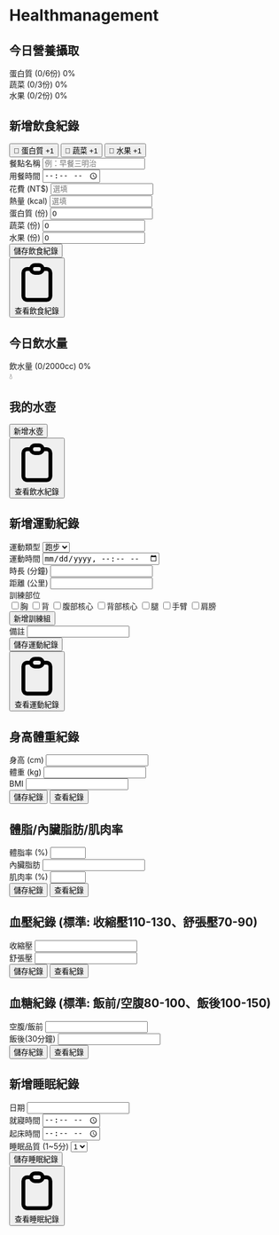 # Healthmanagement
<!-- 飲食分頁 -->
<div id="dietTab" class="tab-content p-4">
    <div class="mb-6">
        <h2 class="text-lg font-semibold mb-3">今日營養攝取</h2>
        <div class="mb-4">
            <div class="flex justify-between mb-1">
                <span>蛋白質 (<span id="proteinCount">0</span>/6份)</span>
                <span id="proteinPercent">0%</span>
            </div>
            <div class="w-full bg-gray-200 rounded-full h-2.5">
                <div id="proteinBar" class="progress-bar bg-blue-600 h-2.5 rounded-full" style="width: 0%"></div>
            </div>
        </div>
        <div class="mb-4">
            <div class="flex justify-between mb-1">
                <span>蔬菜 (<span id="veggieCount">0</span>/3份)</span>
                <span id="veggiePercent">0%</span>
            </div>
            <div class="w-full bg-gray-200 rounded-full h-2.5">
                <div id="veggieBar" class="progress-bar bg-green-500 h-2.5 rounded-full" style="width: 0%"></div>
            </div>
        </div>
        <div class="mb-4">
            <div class="flex justify-between mb-1">
                <span>水果 (<span id="fruitCount">0</span>/2份)</span>
                <span id="fruitPercent">0%</span>
            </div>
            <div class="w-full bg-gray-200 rounded-full h-2.5">
                <div id="fruitBar" class="progress-bar bg-yellow-500 h-2.5 rounded-full" style="width: 0%"></div>
            </div>
        </div>
    </div>
    <div class="mb-6">
        <h2 class="text-lg font-semibold mb-3">新增飲食紀錄</h2>
        <div class="grid grid-cols-3 gap-3 mb-4">
            <button id="addProtein" class="bg-blue-100 hover:bg-blue-200 text-blue-800 font-medium py-2 px-4 rounded-lg transition">
                <span class="block text-2xl">🥩</span>
                蛋白質 +1
            </button>
            <button id="addVeggie" class="bg-green-100 hover:bg-green-200 text-green-800 font-medium py-2 px-4 rounded-lg transition">
                <span class="block text-2xl">🥦</span>
                蔬菜 +1
            </button>
            <button id="addFruit" class="bg-yellow-100 hover:bg-yellow-200 text-yellow-800 font-medium py-2 px-4 rounded-lg transition">
                <span class="block text-2xl">🍎</span>
                水果 +1
            </button>
        </div>
        <div class="mb-4">
            <label class="block text-sm font-medium text-gray-700 mb-1">餐點名稱</label>
            <input type="text" id="mealName" class="w-full px-3 py-2 border border-gray-300 rounded-md focus:outline-none focus:ring-2 focus:ring-blue-500" placeholder="例：早餐三明治">
        </div>
        <div class="grid grid-cols-2 gap-4 mb-4">
            <div>
                <label class="block text-sm font-medium text-gray-700 mb-1">用餐時間</label>
                <input type="time" id="mealTime" class="w-full px-3 py-2 border border-gray-300 rounded-md focus:outline-none focus:ring-2 focus:ring-blue-500">
            </div>
            <div>
                <label class="block text-sm font-medium text-gray-700 mb-1">花費 (NT$)</label>
                <input type="number" id="mealCost" class="w-full px-3 py-2 border border-gray-300 rounded-md focus:outline-none focus:ring-2 focus:ring-blue-500" placeholder="選填">
            </div>
        </div>
        <div class="mb-4">
            <label class="block text-sm font-medium text-gray-700 mb-1">熱量 (kcal)</label>
            <input type="number" id="mealCalories" class="w-full px-3 py-2 border border-gray-300 rounded-md focus:outline-none focus:ring-2 focus:ring-blue-500" placeholder="選填">
        </div>
        <div class="grid grid-cols-3 gap-3 mb-4">
            <div>
                <label class="block text-sm font-medium text-gray-700 mb-1">蛋白質 (份)</label>
                <input type="number" id="mealProtein" class="w-full px-3 py-2 border border-gray-300 rounded-md focus:outline-none focus:ring-2 focus:ring-blue-500" value="0" min="0">
            </div>
            <div>
                <label class="block text-sm font-medium text-gray-700 mb-1">蔬菜 (份)</label>
                <input type="number" id="mealVeggie" class="w-full px-3 py-2 border border-gray-300 rounded-md focus:outline-none focus:ring-2 focus:ring-blue-500" value="0" min="0">
            </div>
            <div>
                <label class="block text-sm font-medium text-gray-700 mb-1">水果 (份)</label>
                <input type="number" id="mealFruit" class="w-full px-3 py-2 border border-gray-300 rounded-md focus:outline-none focus:ring-2 focus:ring-blue-500" value="0" min="0">
            </div>
        </div>
        <button id="saveMeal" class="w-full bg-blue-600 hover:bg-blue-700 text-white font-medium py-2 px-4 rounded-md transition">儲存飲食紀錄</button>
    </div>
    <div class="mt-6">
        <button id="viewDietRecords" class="w-full bg-gray-100 hover:bg-gray-200 text-gray-800 font-medium py-2 px-4 rounded-md transition flex items-center justify-center">
            <svg xmlns="http://www.w3.org/2000/svg" class="h-5 w-5 mr-2" fill="none" viewBox="0 0 24 24" stroke="currentColor">
                <path stroke-linecap="round" stroke-linejoin="round" stroke-width="2" d="M9 5H7a2 2 0 00-2 2v12a2 2 0 002 2h10a2 2 0 002-2V7a2 2 0 00-2-2h-2M9 5a2 2 0 002 2h2a2 2 0 002-2M9 5a2 2 0 012-2h2a2 2 0 012 2" />
            </svg>
            查看飲食紀錄
        </button>
    </div>
</div>
<!-- 飲水分頁 -->
<div id="waterTab" class="tab-content p-4">
    <div class="mb-6">
        <h2 class="text-lg font-semibold mb-3">今日飲水量</h2>
        <div class="mb-4">
            <div class="flex justify-between mb-1">
                <span>飲水量 (<span id="waterIntake">0</span>/2000cc)</span>
                <span id="waterPercent">0%</span>
            </div>
            <div class="w-full bg-gray-200 rounded-full h-2.5">
                <div id="waterBar" class="progress-bar bg-cyan-500 h-2.5 rounded-full" style="width: 0%"></div>
            </div>
        </div>
        <div class="flex items-center justify-center my-4">
            <div class="water-drop text-5xl">💧</div>
        </div>
    </div>
    <div class="mb-6">
        <h2 class="text-lg font-semibold mb-3">我的水壺</h2>
        <div id="bottleContainer" class="grid grid-cols-2 gap-3 mb-4"></div>
        <button id="addBottleBtn" class="w-full bg-blue-600 hover:bg-blue-700 text-white font-medium py-2 px-4 rounded-md transition mt-2">新增水壺</button>
    </div>
    <div class="mt-6">
        <button id="viewWaterRecords" class="w-full bg-gray-100 hover:bg-gray-200 text-gray-800 font-medium py-2 px-4 rounded-md transition flex items-center justify-center">
            <svg xmlns="http://www.w3.org/2000/svg" class="h-5 w-5 mr-2" fill="none" viewBox="0 0 24 24" stroke="currentColor">
                <path stroke-linecap="round" stroke-linejoin="round" stroke-width="2" d="M9 5H7a2 2 0 00-2 2v12a2 2 0 002 2h10a2 2 0 002-2V7a2 2 0 00-2-2h-2M9 5a2 2 0 002 2h2a2 2 0 002-2M9 5a2 2 0 012-2h2a2 2 0 012 2" />
            </svg>
            查看飲水紀錄
        </button>
    </div>
</div>
<!-- 運動分頁 -->
<div id="exerciseTab" class="tab-content p-4">
    <div class="mb-6">
        <h2 class="text-lg font-semibold mb-3">新增運動紀錄</h2>
        <div class="mb-4">
            <label class="block text-sm font-medium text-gray-700 mb-1">運動類型</label>
            <select id="exerciseType" class="w-full px-3 py-2 border border-gray-300 rounded-md focus:outline-none focus:ring-2 focus:ring-blue-500">
                <option value="跑步">跑步</option>
                <option value="健走">健走</option>
                <option value="游泳">游泳</option>
                <option value="騎車">騎車</option>
                <option value="重訓">重訓</option>
                <option value="其他">其他</option>
            </select>
        </div>
        <div class="mb-4">
            <label class="block text-sm font-medium text-gray-700 mb-1">運動時間</label>
            <input type="datetime-local" id="exerciseTime" class="w-full px-3 py-2 border border-gray-300 rounded-md focus:outline-none focus:ring-2 focus:ring-blue-500">
        </div>
        <div class="mb-4">
            <label class="block text-sm font-medium text-gray-700 mb-1">時長 (分鐘)</label>
            <input type="number" id="exerciseDuration" class="w-full px-3 py-2 border border-gray-300 rounded-md focus:outline-none focus:ring-2 focus:ring-blue-500" min="1">
        </div>
        <div id="distanceGroup" class="mb-4">
            <label class="block text-sm font-medium text-gray-700 mb-1">距離 (公里)</label>
            <input type="number" id="exerciseDistance" class="w-full px-3 py-2 border border-gray-300 rounded-md focus:outline-none focus:ring-2 focus:ring-blue-500" min="0" step="0.01">
        </div>
        <div id="strengthGroup" class="mb-4 hidden">
            <label class="block text-sm font-medium text-gray-700 mb-1">訓練部位</label>
            <div class="grid grid-cols-2 gap-2 mb-2">
                <label><input type="checkbox" value="胸" class="mr-1 strength-part">胸</label>
                <label><input type="checkbox" value="背" class="mr-1 strength-part">背</label>
                <label><input type="checkbox" value="腹部核心" class="mr-1 strength-part">腹部核心</label>
                <label><input type="checkbox" value="背部核心" class="mr-1 strength-part">背部核心</label>
                <label><input type="checkbox" value="腿" class="mr-1 strength-part">腿</label>
                <label><input type="checkbox" value="手臂" class="mr-1 strength-part">手臂</label>
                <label><input type="checkbox" value="肩膀" class="mr-1 strength-part">肩膀</label>
            </div>
            <div id="strengthSetsContainer"></div>
            <button type="button" id="addStrengthSet" class="mt-2 bg-blue-100 hover:bg-blue-200 text-blue-800 font-medium py-1 px-3 rounded-lg transition">新增訓練組</button>
        </div>
        <div id="otherGroup" class="mb-4 hidden">
            <label class="block text-sm font-medium text-gray-700 mb-1">備註</label>
            <input type="text" id="exerciseNote" class="w-full px-3 py-2 border border-gray-300 rounded-md focus:outline-none focus:ring-2 focus:ring-blue-500">
        </div>
        <button id="saveExercise" class="w-full bg-blue-600 hover:bg-blue-700 text-white font-medium py-2 px-4 rounded-md transition">儲存運動紀錄</button>
    </div>
    <div class="mt-6">
        <button id="viewExerciseRecords" class="w-full bg-gray-100 hover:bg-gray-200 text-gray-800 font-medium py-2 px-4 rounded-md transition flex items-center justify-center">
            <svg xmlns="http://www.w3.org/2000/svg" class="h-5 w-5 mr-2" fill="none" viewBox="0 0 24 24" stroke="currentColor">
                <path stroke-linecap="round" stroke-linejoin="round" stroke-width="2" d="M9 5H7a2 2 0 00-2 2v12a2 2 0 002 2h10a2 2 0 002-2V7a2 2 0 00-2-2h-2M9 5a2 2 0 002 2h2a2 2 0 002-2M9 5a2 2 0 012-2h2a2 2 0 012 2" />
            </svg>
            查看運動紀錄
        </button>
    </div>
</div>
<!-- 生理分頁 -->
<div id="physicalTab" class="tab-content p-4">
    <div class="mb-6">
        <h2 class="text-lg font-semibold mb-3">身高體重紀錄</h2>
        <div class="grid grid-cols-2 gap-4 mb-4">
            <div>
                <label class="block text-sm font-medium text-gray-700 mb-1">身高 (cm)</label>
                <input type="number" id="heightInput" class="w-full px-3 py-2 border border-gray-300 rounded-md focus:outline-none focus:ring-2 focus:ring-blue-500" min="0">
            </div>
            <div>
                <label class="block text-sm font-medium text-gray-700 mb-1">體重 (kg)</label>
                <input type="number" id="weightInput" class="w-full px-3 py-2 border border-gray-300 rounded-md focus:outline-none focus:ring-2 focus:ring-blue-500" min="0">
            </div>
        </div>
        <div class="mb-4">
            <label class="block text-sm font-medium text-gray-700 mb-1">BMI</label>
            <input type="text" id="bmiInput" class="w-full px-3 py-2 border border-gray-300 rounded-md bg-gray-100" readonly>
        </div>
        <button id="saveHeightWeight" class="w-full bg-blue-600 hover:bg-blue-700 text-white font-medium py-2 px-4 rounded-md transition mb-2">儲存紀錄</button>
        <button id="viewHeightWeightRecords" class="w-full bg-gray-100 hover:bg-gray-200 text-gray-800 font-medium py-2 px-4 rounded-md transition">查看紀錄</button>
    </div>
    <div class="mb-6">
        <h2 class="text-lg font-semibold mb-3">體脂/內臟脂肪/肌肉率</h2>
        <div class="grid grid-cols-3 gap-4 mb-4">
            <div>
                <label class="block text-sm font-medium text-gray-700 mb-1">體脂率 (%)</label>
                <input type="number" id="fatInput" class="w-full px-3 py-2 border border-gray-300 rounded-md focus:outline-none focus:ring-2 focus:ring-blue-500" min="0" max="100">
            </div>
            <div>
                <label class="block text-sm font-medium text-gray-700 mb-1">內臟脂肪</label>
                <input type="number" id="visFatInput" class="w-full px-3 py-2 border border-gray-300 rounded-md focus:outline-none focus:ring-2 focus:ring-blue-500" min="0">
            </div>
            <div>
                <label class="block text-sm font-medium text-gray-700 mb-1">肌肉率 (%)</label>
                <input type="number" id="muscleInput" class="w-full px-3 py-2 border border-gray-300 rounded-md focus:outline-none focus:ring-2 focus:ring-blue-500" min="0" max="100">
            </div>
        </div>
        <button id="saveBodyComp" class="w-full bg-blue-600 hover:bg-blue-700 text-white font-medium py-2 px-4 rounded-md transition mb-2">儲存紀錄</button>
        <button id="viewBodyCompRecords" class="w-full bg-gray-100 hover:bg-gray-200 text-gray-800 font-medium py-2 px-4 rounded-md transition">查看紀錄</button>
    </div>
    <div class="mb-6">
        <h2 class="text-lg font-semibold mb-3">血壓紀錄 <span class="text-xs text-gray-500">(標準: 收縮壓110-130、舒張壓70-90)</span></h2>
        <div class="grid grid-cols-2 gap-4 mb-4">
            <div>
                <label class="block text-sm font-medium text-gray-700 mb-1">收縮壓</label>
                <input type="number" id="sysBPInput" class="w-full px-3 py-2 border border-gray-300 rounded-md focus:outline-none focus:ring-2 focus:ring-blue-500" min="0">
            </div>
            <div>
                <label class="block text-sm font-medium text-gray-700 mb-1">舒張壓</label>
                <input type="number" id="diaBPInput" class="w-full px-3 py-2 border border-gray-300 rounded-md focus:outline-none focus:ring-2 focus:ring-blue-500" min="0">
            </div>
        </div>
        <button id="saveBP" class="w-full bg-blue-600 hover:bg-blue-700 text-white font-medium py-2 px-4 rounded-md transition mb-2">儲存紀錄</button>
        <button id="viewBPRecords" class="w-full bg-gray-100 hover:bg-gray-200 text-gray-800 font-medium py-2 px-4 rounded-md transition">查看紀錄</button>
    </div>
    <div class="mb-6">
        <h2 class="text-lg font-semibold mb-3">血糖紀錄 <span class="text-xs text-gray-500">(標準: 飯前/空腹80-100、飯後100-150)</span></h2>
        <div class="grid grid-cols-2 gap-4 mb-4">
            <div>
                <label class="block text-sm font-medium text-gray-700 mb-1">空腹/飯前</label>
                <input type="number" id="sugarFastingInput" class="w-full px-3 py-2 border border-gray-300 rounded-md focus:outline-none focus:ring-2 focus:ring-blue-500" min="0">
            </div>
            <div>
                <label class="block text-sm font-medium text-gray-700 mb-1">飯後(30分鐘)</label>
                <input type="number" id="sugarAfterInput" class="w-full px-3 py-2 border border-gray-300 rounded-md focus:outline-none focus:ring-2 focus:ring-blue-500" min="0">
            </div>
        </div>
        <button id="saveSugar" class="w-full bg-blue-600 hover:bg-blue-700 text-white font-medium py-2 px-4 rounded-md transition mb-2">儲存紀錄</button>
        <button id="viewSugarRecords" class="w-full bg-gray-100 hover:bg-gray-200 text-gray-800 font-medium py-2 px-4 rounded-md transition">查看紀錄</button>
    </div>
</div>
<!-- 睡眠分頁 -->
<div id="sleepTab" class="tab-content p-4">
    <div class="mb-6">
        <h2 class="text-lg font-semibold mb-3">新增睡眠紀錄</h2>
        <div class="mb-4">
            <label class="block text-sm font-medium text-gray-700 mb-1">日期</label>
            <input type="text" id="sleepDate" class="w-full px-3 py-2 border border-gray-300 rounded-md bg-gray-100" readonly>
        </div>
        <div class="grid grid-cols-2 gap-4 mb-4">
            <div>
                <label class="block text-sm font-medium text-gray-700 mb-1">就寢時間</label>
                <input type="time" id="sleepStart" class="w-full px-3 py-2 border border-gray-300 rounded-md focus:outline-none focus:ring-2 focus:ring-blue-500">
            </div>
            <div>
                <label class="block text-sm font-medium text-gray-700 mb-1">起床時間</label>
                <input type="time" id="sleepEnd" class="w-full px-3 py-2 border border-gray-300 rounded-md focus:outline-none focus:ring-2 focus:ring-blue-500">
            </div>
        </div>
        <div class="mb-4">
            <label class="block text-sm font-medium text-gray-700 mb-1">睡眠品質 (1~5分)</label>
            <select id="sleepQuality" class="w-full px-3 py-2 border border-gray-300 rounded-md focus:outline-none focus:ring-2 focus:ring-blue-500">
                <option value="1">1</option>
                <option value="2">2</option>
                <option value="3">3</option>
                <option value="4">4</option>
                <option value="5">5</option>
            </select>
        </div>
        <button id="saveSleep" class="w-full bg-blue-600 hover:bg-blue-700 text-white font-medium py-2 px-4 rounded-md transition">儲存睡眠紀錄</button>
    </div>
    <div class="mt-6">
        <button id="viewSleepRecords" class="w-full bg-gray-100 hover:bg-gray-200 text-gray-800 font-medium py-2 px-4 rounded-md transition flex items-center justify-center">
            <svg xmlns="http://www.w3.org/2000/svg" class="h-5 w-5 mr-2" fill="none" viewBox="0 0 24 24" stroke="currentColor">
                <path stroke-linecap="round" stroke-linejoin="round" stroke-width="2" d="M9 5H7a2 2 0 00-2 2v12a2 2 0 002 2h10a2 2 0 002-2V7a2 2 0 00-2-2h-2M9 5a2 2 0 002 2h2a2 2 0 002-2M9 5a2 2 0 012-2h2a2 2 0 012 2" />
            </svg>
            查看睡眠紀錄
        </button>
    </div>
</div>
<script>
// 運動分頁功能
if (!localStorage.getItem('exerciseRecords')) {
    localStorage.setItem('exerciseRecords', JSON.stringify([]));
}
const exerciseType = document.getElementById('exerciseType');
const distanceGroup = document.getElementById('distanceGroup');
const strengthGroup = document.getElementById('strengthGroup');
const otherGroup = document.getElementById('otherGroup');
const addStrengthSetBtn = document.getElementById('addStrengthSet');
const strengthSetsContainer = document.getElementById('strengthSetsContainer');
let strengthSetCount = 0;

exerciseType.addEventListener('change', function() {
    const type = exerciseType.value;
    distanceGroup.classList.add('hidden');
    strengthGroup.classList.add('hidden');
    otherGroup.classList.add('hidden');
    if (["跑步","健走","游泳","騎車"].includes(type)) {
        distanceGroup.classList.remove('hidden');
    } else if (type === '重訓') {
        strengthGroup.classList.remove('hidden');
    } else if (type === '其他') {
        otherGroup.classList.remove('hidden');
    }
});

addStrengthSetBtn.addEventListener('click', function() {
    strengthSetCount++;
    const setDiv = document.createElement('div');
    setDiv.className = 'grid grid-cols-5 gap-2 mb-2';
    setDiv.innerHTML = `
        <input type="text" placeholder="主要訓練肌群" class="strength-main w-full px-2 py-1 border rounded" />
        <input type="number" placeholder="單組次數" class="strength-reps w-full px-2 py-1 border rounded" min="1" />
        <input type="number" placeholder="單組重量(kg)" class="strength-weight w-full px-2 py-1 border rounded" min="0" />
        <input type="number" placeholder="總共幾組" class="strength-sets w-full px-2 py-1 border rounded" min="1" />
        <button type="button" class="removeStrengthSet text-red-500">刪除</button>
    `;
    setDiv.querySelector('.removeStrengthSet').onclick = function() {
        setDiv.remove();
    };
    strengthSetsContainer.appendChild(setDiv);
});

// 儲存運動紀錄
const saveExerciseBtn = document.getElementById('saveExercise');
saveExerciseBtn.addEventListener('click', function() {
    const type = exerciseType.value;
    const time = document.getElementById('exerciseTime').value;
    const duration = parseInt(document.getElementById('exerciseDuration').value) || 0;
    let record = { type, time, duration, timestamp: new Date().getTime() };
    if (["跑步","健走","游泳","騎車"].includes(type)) {
        record.distance = parseFloat(document.getElementById('exerciseDistance').value) || 0;
    } else if (type === '重訓') {
        const parts = Array.from(document.querySelectorAll('.strength-part:checked')).map(e=>e.value);
        record.parts = parts;
        record.sets = Array.from(strengthSetsContainer.children).map(setDiv => ({
            main: setDiv.querySelector('.strength-main').value,
            reps: parseInt(setDiv.querySelector('.strength-reps').value) || 0,
            weight: parseFloat(setDiv.querySelector('.strength-weight').value) || 0,
            sets: parseInt(setDiv.querySelector('.strength-sets').value) || 0
        }));
    } else if (type === '其他') {
        record.note = document.getElementById('exerciseNote').value;
    }
    if (!time || duration <= 0) {
        alert('請填寫運動時間與時長');
        return;
    }
    const exerciseRecords = JSON.parse(localStorage.getItem('exerciseRecords'));
    exerciseRecords.push(record);
    localStorage.setItem('exerciseRecords', JSON.stringify(exerciseRecords));
    // 重置表單
    document.getElementById('exerciseTime').value = '';
    document.getElementById('exerciseDuration').value = '';
    document.getElementById('exerciseDistance').value = '';
    document.getElementById('exerciseNote').value = '';
    Array.from(document.querySelectorAll('.strength-part')).forEach(e=>e.checked=false);
    strengthSetsContainer.innerHTML = '';
    alert('運動紀錄已儲存');
});

// 查看運動紀錄
const viewExerciseRecordsBtn = document.getElementById('viewExerciseRecords');
viewExerciseRecordsBtn.addEventListener('click', function() {
    const exerciseRecords = JSON.parse(localStorage.getItem('exerciseRecords'));
    if (exerciseRecords.length === 0) {
        showModal('運動紀錄', '<div class="text-center py-8 text-gray-500">尚無運動紀錄</div>');
        return;
    }
    // 按日期分組
    const recordsByDate = {};
    exerciseRecords.forEach(record => {
        const date = record.time ? record.time.split('T')[0] : '未知日期';
        if (!recordsByDate[date]) recordsByDate[date] = [];
        recordsByDate[date].push(record);
    });
    let html = '';
    Object.keys(recordsByDate).sort().reverse().forEach(date => {
        const records = recordsByDate[date];
        html += `<div class="mb-6"><h4 class="font-medium mb-2">${formatDate(date)}</h4><div class="space-y-2">`;
        records.forEach(record => {
            html += `<div class="bg-gray-50 p-3 rounded-md record-item">`;
            html += `<div class="font-medium mb-1">${record.type}</div>`;
            html += `<div class="text-sm text-gray-500 mb-1">${record.time ? new Date(record.time).toLocaleTimeString('zh-TW', { hour: '2-digit', minute: '2-digit' }) : ''}，時長: ${record.duration} 分鐘</div>`;
            if (["跑步","健走","游泳","騎車"].includes(record.type)) {
                html += `<div class="text-sm">距離: ${record.distance} 公里</div>`;
            } else if (record.type === '重訓') {
                html += `<div class="text-sm">訓練部位: ${(record.parts||[]).join('、')}</div>`;
                if (record.sets && record.sets.length) {
                    html += '<div class="text-xs text-gray-600 mt-1">';
                    record.sets.forEach((set, idx) => {
                        html += `第${idx+1}組：${set.main}，${set.reps}次，${set.weight}kg，${set.sets}組<br/>`;
                    });
                    html += '</div>';
                }
            } else if (record.type === '其他') {
                html += `<div class="text-sm">備註: ${record.note||''}</div>`;
            }
            html += `</div>`;
        });
        html += `</div></div>`;
    });
    showModal('運動紀錄', html);
});

// 生理紀錄功能
if (!localStorage.getItem('heightWeightRecords')) {
    localStorage.setItem('heightWeightRecords', JSON.stringify([]));
}
if (!localStorage.getItem('bodyCompRecords')) {
    localStorage.setItem('bodyCompRecords', JSON.stringify([]));
}
if (!localStorage.getItem('bpRecords')) {
    localStorage.setItem('bpRecords', JSON.stringify([]));
}
if (!localStorage.getItem('sugarRecords')) {
    localStorage.setItem('sugarRecords', JSON.stringify([]));
}
// BMI 自動計算
const heightInput = document.getElementById('heightInput');
const weightInput = document.getElementById('weightInput');
const bmiInput = document.getElementById('bmiInput');
function updateBMI() {
    const h = parseFloat(heightInput.value);
    const w = parseFloat(weightInput.value);
    if (h > 0 && w > 0) {
        const bmi = w / Math.pow(h/100,2);
        bmiInput.value = bmi.toFixed(1);
    } else {
        bmiInput.value = '';
    }
}
heightInput.addEventListener('input', updateBMI);
weightInput.addEventListener('input', updateBMI);
// 儲存身高體重
const saveHeightWeightBtn = document.getElementById('saveHeightWeight');
saveHeightWeightBtn.addEventListener('click', function() {
    const h = parseFloat(heightInput.value);
    const w = parseFloat(weightInput.value);
    const bmi = parseFloat(bmiInput.value);
    if (!h || !w || !bmi) {
        alert('請填寫身高與體重');
        return;
    }
    const records = JSON.parse(localStorage.getItem('heightWeightRecords'));
    records.push({ height: h, weight: w, bmi: bmi, time: new Date().toISOString() });
    localStorage.setItem('heightWeightRecords', JSON.stringify(records));
    heightInput.value = '';
    weightInput.value = '';
    bmiInput.value = '';
    alert('紀錄已儲存');
});
// 查看身高體重紀錄
const viewHeightWeightRecordsBtn = document.getElementById('viewHeightWeightRecords');
viewHeightWeightRecordsBtn.addEventListener('click', function() {
    const records = JSON.parse(localStorage.getItem('heightWeightRecords'));
    if (records.length === 0) {
        showModal('身高體重紀錄', '<div class="text-center py-8 text-gray-500">尚無紀錄</div>');
        return;
    }
    let html = '<div class="space-y-2">';
    records.slice().reverse().forEach(r => {
        html += `<div class='bg-gray-50 p-3 rounded-md record-item'>`;
        html += `<div>時間：${new Date(r.time).toLocaleString('zh-TW')}</div>`;
        html += `<div>身高：${r.height} cm，體重：${r.weight} kg，BMI：${r.bmi}</div>`;
        html += `</div>`;
    });
    html += '</div>';
    showModal('身高體重紀錄', html);
});
// 儲存體脂/內臟脂肪/肌肉率
const saveBodyCompBtn = document.getElementById('saveBodyComp');
saveBodyCompBtn.addEventListener('click', function() {
    const fat = parseFloat(document.getElementById('fatInput').value);
    const vis = parseFloat(document.getElementById('visFatInput').value);
    const muscle = parseFloat(document.getElementById('muscleInput').value);
    if (!fat && !vis && !muscle) {
        alert('請填寫至少一項');
        return;
    }
    const records = JSON.parse(localStorage.getItem('bodyCompRecords'));
    records.push({ fat, vis, muscle, time: new Date().toISOString() });
    localStorage.setItem('bodyCompRecords', JSON.stringify(records));
    document.getElementById('fatInput').value = '';
    document.getElementById('visFatInput').value = '';
    document.getElementById('muscleInput').value = '';
    alert('紀錄已儲存');
});
// 查看體脂/內臟脂肪/肌肉率紀錄
const viewBodyCompRecordsBtn = document.getElementById('viewBodyCompRecords');
viewBodyCompRecordsBtn.addEventListener('click', function() {
    const records = JSON.parse(localStorage.getItem('bodyCompRecords'));
    if (records.length === 0) {
        showModal('體脂/內臟脂肪/肌肉率紀錄', '<div class="text-center py-8 text-gray-500">尚無紀錄</div>');
        return;
    }
    let html = '<div class="space-y-2">';
    records.slice().reverse().forEach(r => {
        html += `<div class='bg-gray-50 p-3 rounded-md record-item'>`;
        html += `<div>時間：${new Date(r.time).toLocaleString('zh-TW')}</div>`;
        html += `<div>體脂率：${r.fat||'-'}%，內臟脂肪：${r.vis||'-'}，肌肉率：${r.muscle||'-'}%</div>`;
        html += `</div>`;
    });
    html += '</div>';
    showModal('體脂/內臟脂肪/肌肉率紀錄', html);
});
// 儲存血壓
const saveBPBtn = document.getElementById('saveBP');
saveBPBtn.addEventListener('click', function() {
    const sys = parseInt(document.getElementById('sysBPInput').value);
    const dia = parseInt(document.getElementById('diaBPInput').value);
    if (!sys || !dia) {
        alert('請填寫收縮壓與舒張壓');
        return;
    }
    const records = JSON.parse(localStorage.getItem('bpRecords'));
    records.push({ sys, dia, time: new Date().toISOString() });
    localStorage.setItem('bpRecords', JSON.stringify(records));
    document.getElementById('sysBPInput').value = '';
    document.getElementById('diaBPInput').value = '';
    alert('紀錄已儲存');
});
// 查看血壓紀錄
const viewBPRecordsBtn = document.getElementById('viewBPRecords');
viewBPRecordsBtn.addEventListener('click', function() {
    const records = JSON.parse(localStorage.getItem('bpRecords'));
    if (records.length === 0) {
        showModal('血壓紀錄', '<div class="text-center py-8 text-gray-500">尚無紀錄</div>');
        return;
    }
    let html = '<div class="space-y-2">';
    records.slice().reverse().forEach(r => {
        html += `<div class='bg-gray-50 p-3 rounded-md record-item'>`;
        html += `<div>時間：${new Date(r.time).toLocaleString('zh-TW')}</div>`;
        html += `<div>收縮壓：${r.sys}，舒張壓：${r.dia}</div>`;
        html += `</div>`;
    });
    html += '</div>';
    showModal('血壓紀錄', html);
});
// 儲存血糖
const saveSugarBtn = document.getElementById('saveSugar');
saveSugarBtn.addEventListener('click', function() {
    const fasting = parseInt(document.getElementById('sugarFastingInput').value);
    const after = parseInt(document.getElementById('sugarAfterInput').value);
    if (!fasting && !after) {
        alert('請填寫至少一項血糖值');
        return;
    }
    const records = JSON.parse(localStorage.getItem('sugarRecords'));
    records.push({ fasting, after, time: new Date().toISOString() });
    localStorage.setItem('sugarRecords', JSON.stringify(records));
    document.getElementById('sugarFastingInput').value = '';
    document.getElementById('sugarAfterInput').value = '';
    alert('紀錄已儲存');
});
// 查看血糖紀錄
const viewSugarRecordsBtn = document.getElementById('viewSugarRecords');
viewSugarRecordsBtn.addEventListener('click', function() {
    const records = JSON.parse(localStorage.getItem('sugarRecords'));
    if (records.length === 0) {
        showModal('血糖紀錄', '<div class="text-center py-8 text-gray-500">尚無紀錄</div>');
        return;
    }
    let html = '<div class="space-y-2">';
    records.slice().reverse().forEach(r => {
        html += `<div class='bg-gray-50 p-3 rounded-md record-item'>`;
        html += `<div>時間：${new Date(r.time).toLocaleString('zh-TW')}</div>`;
        html += `<div>空腹/飯前：${r.fasting||'-'}，飯後：${r.after||'-'}</div>`;
        html += `</div>`;
    });
    html += '</div>';
    showModal('血糖紀錄', html);
});
// 睡眠紀錄功能
if (!localStorage.getItem('sleepRecords')) {
    localStorage.setItem('sleepRecords', JSON.stringify([]));
}
const sleepDateInput = document.getElementById('sleepDate');
function setTodaySleepDate() {
    const today = new Date();
    sleepDateInput.value = today.toISOString().split('T')[0];
}
setTodaySleepDate();
// 儲存睡眠紀錄
const saveSleepBtn = document.getElementById('saveSleep');
saveSleepBtn.addEventListener('click', function() {
    const date = sleepDateInput.value;
    const start = document.getElementById('sleepStart').value;
    const end = document.getElementById('sleepEnd').value;
    const quality = parseInt(document.getElementById('sleepQuality').value);
    if (!start || !end) {
        alert('請填寫就寢與起床時間');
        return;
    }
    // 計算時長（可跨日）
    const [sh, sm] = start.split(':').map(Number);
    const [eh, em] = end.split(':').map(Number);
    let startMins = sh * 60 + sm;
    let endMins = eh * 60 + em;
    let duration = endMins - startMins;
    if (duration <= 0) duration += 24 * 60;
    const hours = Math.floor(duration / 60);
    const mins = duration % 60;
    const records = JSON.parse(localStorage.getItem('sleepRecords'));
    records.push({ date, start, end, duration, quality, time: new Date().toISOString() });
    localStorage.setItem('sleepRecords', JSON.stringify(records));
    document.getElementById('sleepStart').value = '';
    document.getElementById('sleepEnd').value = '';
    document.getElementById('sleepQuality').value = '3';
    alert(`睡眠紀錄已儲存\n時長：${hours}小時${mins}分鐘`);
});
// 查看睡眠紀錄
const viewSleepRecordsBtn = document.getElementById('viewSleepRecords');
viewSleepRecordsBtn.addEventListener('click', function() {
    const records = JSON.parse(localStorage.getItem('sleepRecords'));
    if (records.length === 0) {
        showModal('睡眠紀錄', '<div class="text-center py-8 text-gray-500">尚無睡眠紀錄</div>');
        return;
    }
    // 過去七天平均
    const today = new Date();
    const last7 = [];
    for (let i = 0; i < 7; i++) {
        const d = new Date(today);
        d.setDate(today.getDate() - i);
        last7.push(d.toISOString().split('T')[0]);
    }
    let totalMins = 0, count = 0;
    last7.forEach(date => {
        const rec = records.filter(r => r.date === date);
        if (rec.length) {
            // 取同日多筆的最大時長
            const max = Math.max(...rec.map(r=>r.duration));
            totalMins += max;
            count++;
        }
    });
    let avgStr = '';
    if (count) {
        const avg = totalMins / count;
        const h = Math.floor(avg / 60);
        const m = Math.round(avg % 60);
        avgStr = `<div class='mb-2 text-blue-700 font-medium'>過去七天平均睡眠時長：${h}小時${m}分鐘</div>`;
    }
    let html = avgStr + '<div class="space-y-2">';
    records.slice().reverse().forEach(r => {
        const h = Math.floor(r.duration / 60);
        const m = r.duration % 60;
        html += `<div class='bg-gray-50 p-3 rounded-md record-item'>`;
        html += `<div>日期：${r.date}，時長：${h}小時${m}分鐘</div>`;
        html += `<div>就寢：${r.start}，起床：${r.end}</div>`;
        html += `<div>睡眠品質：${r.quality} 分</div>`;
        html += `</div>`;
    });
    html += '</div>';
    showModal('睡眠紀錄', html);
});
// 飲食與飲水分頁功能
if (!localStorage.getItem('dietRecords')) {
    localStorage.setItem('dietRecords', JSON.stringify([]));
}
if (!localStorage.getItem('dailyNutrition')) {
    localStorage.setItem('dailyNutrition', JSON.stringify({
        date: getCurrentDateString(),
        protein: 0,
        veggie: 0,
        fruit: 0
    }));
}
if (!localStorage.getItem('waterBottles')) {
    localStorage.setItem('waterBottles', JSON.stringify([]));
}
if (!localStorage.getItem('dailyWater')) {
    localStorage.setItem('dailyWater', JSON.stringify({
        date: getCurrentDateString(),
        intake: 0
    }));
}
if (!localStorage.getItem('waterRecords')) {
    localStorage.setItem('waterRecords', JSON.stringify([]));
}
// 設置當前日期
function getCurrentDateString() {
    const now = new Date();
    return now.toISOString().split('T')[0];
}
// 分頁切換初始化
const tabs = document.querySelectorAll('.tab');
const tabContents = document.querySelectorAll('.tab-content');
tabs.forEach(tab => {
    tab.addEventListener('click', () => {
        const tabId = tab.getAttribute('data-tab');
        tabs.forEach(t => t.classList.remove('active'));
        tabContents.forEach(c => c.classList.remove('active'));
        tab.classList.add('active');
        document.getElementById(`${tabId}Tab`).classList.add('active');
    });
});
// 檢查並更新每日營養攝取和飲水量
checkAndUpdateDailyData();
// 飲食分頁功能
const addProteinBtn = document.getElementById('addProtein');
const addVeggieBtn = document.getElementById('addVeggie');
const addFruitBtn = document.getElementById('addFruit');
const saveMealBtn = document.getElementById('saveMeal');
const viewDietRecordsBtn = document.getElementById('viewDietRecords');
addProteinBtn.addEventListener('click', () => {
    const dailyNutrition = JSON.parse(localStorage.getItem('dailyNutrition'));
    dailyNutrition.protein += 1;
    localStorage.setItem('dailyNutrition', JSON.stringify(dailyNutrition));
    updateNutritionDisplay();
});
addVeggieBtn.addEventListener('click', () => {
    const dailyNutrition = JSON.parse(localStorage.getItem('dailyNutrition'));
    dailyNutrition.veggie += 1;
    localStorage.setItem('dailyNutrition', JSON.stringify(dailyNutrition));
    updateNutritionDisplay();
});
addFruitBtn.addEventListener('click', () => {
    const dailyNutrition = JSON.parse(localStorage.getItem('dailyNutrition'));
    dailyNutrition.fruit += 1;
    localStorage.setItem('dailyNutrition', JSON.stringify(dailyNutrition));
    updateNutritionDisplay();
});
function updateNutritionDisplay() {
    const dailyNutrition = JSON.parse(localStorage.getItem('dailyNutrition'));
    document.getElementById('proteinCount').textContent = dailyNutrition.protein;
    document.getElementById('veggieCount').textContent = dailyNutrition.veggie;
    document.getElementById('fruitCount').textContent = dailyNutrition.fruit;
    const proteinPercent = Math.min(dailyNutrition.protein / 6 * 100, 100);
    const veggiePercent = Math.min(dailyNutrition.veggie / 3 * 100, 100);
    const fruitPercent = Math.min(dailyNutrition.fruit / 2 * 100, 100);
    document.getElementById('proteinPercent').textContent = `${Math.round(proteinPercent)}%`;
    document.getElementById('veggiePercent').textContent = `${Math.round(veggiePercent)}%`;
    document.getElementById('fruitPercent').textContent = `${Math.round(fruitPercent)}%`;
    document.getElementById('proteinBar').style.width = `${proteinPercent}%`;
    document.getElementById('veggieBar').style.width = `${veggiePercent}%`;
    document.getElementById('fruitBar').style.width = `${fruitPercent}%`;
}
saveMealBtn.addEventListener('click', () => {
    const mealName = document.getElementById('mealName').value;
    const mealTime = document.getElementById('mealTime').value;
    const mealCost = document.getElementById('mealCost').value;
    const mealCalories = document.getElementById('mealCalories').value;
    const mealProtein = parseInt(document.getElementById('mealProtein').value) || 0;
    const mealVeggie = parseInt(document.getElementById('mealVeggie').value) || 0;
    const mealFruit = parseInt(document.getElementById('mealFruit').value) || 0;
    if (!mealName || !mealTime) {
        alert('請填寫餐點名稱和用餐時間');
        return;
    }
    const today = getCurrentDateString();
    const record = {
        date: today,
        mealName,
        mealTime,
        mealCost: mealCost ? parseInt(mealCost) : 0,
        mealCalories: mealCalories ? parseInt(mealCalories) : 0,
        proteinCount: mealProtein,
        veggieCount: mealVeggie,
        fruitCount: mealFruit,
        timestamp: new Date().getTime()
    };
    const dietRecords = JSON.parse(localStorage.getItem('dietRecords'));
    dietRecords.push(record);
    localStorage.setItem('dietRecords', JSON.stringify(dietRecords));
    // 同時更新今日營養攝取
    const dailyNutrition = JSON.parse(localStorage.getItem('dailyNutrition'));
    dailyNutrition.protein += mealProtein;
    dailyNutrition.veggie += mealVeggie;
    dailyNutrition.fruit += mealFruit;
    localStorage.setItem('dailyNutrition', JSON.stringify(dailyNutrition));
    updateNutritionDisplay();
    // 重置表單
    document.getElementById('mealName').value = '';
    document.getElementById('mealTime').value = '';
    document.getElementById('mealCost').value = '';
    document.getElementById('mealCalories').value = '';
    document.getElementById('mealProtein').value = '0';
    document.getElementById('mealVeggie').value = '0';
    document.getElementById('mealFruit').value = '0';
    alert('飲食紀錄已儲存');
});
viewDietRecordsBtn.addEventListener('click', () => {
    const dietRecords = JSON.parse(localStorage.getItem('dietRecords'));
    if (dietRecords.length === 0) {
        showModal('飲食紀錄', '<div class="text-center py-8 text-gray-500">尚無飲食紀錄</div>');
        return;
    }
    // 按日期分組
    const recordsByDate = {};
    dietRecords.forEach(record => {
        if (!recordsByDate[record.date]) {
            recordsByDate[record.date] = [];
        }
        recordsByDate[record.date].push(record);
    });
    // 計算每日平均餐費和總熱量
    const dailyStats = {};
    Object.keys(recordsByDate).forEach(date => {
        const records = recordsByDate[date];
        const totalCost = records.reduce((sum, record) => sum + (record.mealCost || 0), 0);
        const totalCalories = records.reduce((sum, record) => sum + (record.mealCalories || 0), 0);
        const mealCount = records.length;
        dailyStats[date] = {
            avgCost: mealCount > 0 ? totalCost / mealCount : 0,
            totalCalories: totalCalories
        };
    });
    // 生成HTML
    let html = '';
    Object.keys(recordsByDate).sort().reverse().forEach(date => {
        const records = recordsByDate[date];
        const totalProtein = records.reduce((sum, record) => sum + (record.proteinCount || 0), 0);
        const totalVeggie = records.reduce((sum, record) => sum + (record.veggieCount || 0), 0);
        const totalFruit = records.reduce((sum, record) => sum + (record.fruitCount || 0), 0);
        html += `
            <div class="mb-6">
                <div class="flex justify-between items-center mb-2">
                    <h4 class="font-medium">${formatDate(date)}</h4>
                    <div class="text-sm text-gray-500">
                        <div>平均餐費: ${dailyStats[date].avgCost.toFixed(0)} 元</div>
                        <div>總熱量: ${dailyStats[date].totalCalories} kcal</div>
                    </div>
                </div>
                <div class="flex mb-3">
                    <div class="flex-1 text-center">
                        <div class="text-blue-600 font-bold">${totalProtein}</div>
                        <div class="text-xs text-gray-500">蛋白質</div>
                    </div>
                    <div class="flex-1 text-center">
                        <div class="text-green-600 font-bold">${totalVeggie}</div>
                        <div class="text-xs text-gray-500">蔬菜</div>
                    </div>
                    <div class="flex-1 text-center">
                        <div class="text-yellow-600 font-bold">${totalFruit}</div>
                        <div class="text-xs text-gray-500">水果</div>
                    </div>
                </div>
                <div class="space-y-2">
        `;
        records.sort((a, b) => a.mealTime.localeCompare(b.mealTime)).forEach(record => {
            html += `
                <div class="bg-gray-50 p-3 rounded-md record-item">
                    <div class="flex justify-between">
                        <div class="font-medium">${record.mealName}</div>
                        <div class="text-sm text-gray-500">${record.mealTime}</div>
                    </div>
                    <div class="text-sm mt-1">
                        <span class="mr-2">蛋白質: ${record.proteinCount || 0}</span>
                        <span class="mr-2">蔬菜: ${record.veggieCount || 0}</span>
                        <span>水果: ${record.fruitCount || 0}</span>
                    </div>
                    <div class="text-sm text-gray-500 mt-1">
                        ${record.mealCalories ? `熱量: ${record.mealCalories} kcal · ` : ''}
                        ${record.mealCost ? `花費: ${record.mealCost} 元` : ''}
                    </div>
                </div>
            `;
        });
        html += `
                </div>
            </div>
        `;
    });
    showModal('飲食紀錄', html);
});
// 飲水分頁功能
const addBottleBtn = document.getElementById('addBottleBtn');
const viewWaterRecordsBtn = document.getElementById('viewWaterRecords');
const saveBottleBtn = document.getElementById('saveBottle');
const closeBottleModalBtn = document.getElementById('closeBottleModal');
function renderBottles() {
    const bottleContainer = document.getElementById('bottleContainer');
    const bottles = JSON.parse(localStorage.getItem('waterBottles'));
    bottleContainer.innerHTML = '';
    if (bottles.length === 0) {
        bottleContainer.innerHTML = `
            <div class="col-span-2 text-center py-4 text-gray-500">
                尚未設定水壺，請點擊「新增水壺」按鈕
            </div>
        `;
        return;
    }
    // 預設顏色組合
    const colorPairs = [
        { start: '#38bdf8', end: '#0ea5e9' },
        { start: '#22d3ee', end: '#06b6d4' },
        { start: '#2dd4bf', end: '#14b8a6' },
        { start: '#4ade80', end: '#22c55e' },
        { start: '#a3e635', end: '#84cc16' },
        { start: '#facc15', end: '#eab308' }
    ];
    bottles.forEach((bottle, index) => {
        const colorIndex = index % colorPairs.length;
        const colorPair = colorPairs[colorIndex];
        const bottleBtn = document.createElement('div');
        bottleBtn.className = 'bottle-btn relative p-4 rounded-lg text-white text-center cursor-pointer transition hover:shadow-lg';
        bottleBtn.style.setProperty('--start-color', colorPair.start);
        bottleBtn.style.setProperty('--end-color', colorPair.end);
        bottleBtn.classList.add('bottle-colors');
        bottleBtn.innerHTML = `
            <button class="absolute top-1 right-1 text-white opacity-70 hover:opacity-100 p-1" data-bottle-id="${bottle.id}">
                <svg xmlns="http://www.w3.org/2000/svg" class="h-4 w-4" fill="none" viewBox="0 0 24 24" stroke="currentColor">
                    <path stroke-linecap="round" stroke-linejoin="round" stroke-width="2" d="M6 18L18 6M6 6l12 12" />
                </svg>
            </button>
            <div class="text-2xl mb-1">🥤</div>
            <div class="font-medium">${bottle.name}</div>
            <div class="text-sm opacity-80">${bottle.capacity}cc</div>
        `;
        bottleBtn.addEventListener('click', (e) => {
            if (e.target.closest('button[data-bottle-id]')) {
                const bottleId = e.target.closest('button[data-bottle-id]').getAttribute('data-bottle-id');
                deleteBottle(bottleId);
                return;
            }
            recordWaterIntake(bottle);
        });
        bottleContainer.appendChild(bottleBtn);
    });
}
addBottleBtn.addEventListener('click', () => {
    document.getElementById('bottleName').value = '';
    document.getElementById('bottleCapacity').value = '';
    document.getElementById('addBottleModal').classList.remove('hidden');
});
if (document.getElementById('saveBottle')) {
    document.getElementById('saveBottle').addEventListener('click', () => {
        const bottleName = document.getElementById('bottleName').value;
        const bottleCapacity = document.getElementById('bottleCapacity').value;
        if (!bottleName || !bottleCapacity) {
            alert('請填寫水壺名稱和容量');
            return;
        }
        const bottles = JSON.parse(localStorage.getItem('waterBottles'));
        bottles.push({
            id: Date.now().toString(),
            name: bottleName,
            capacity: parseInt(bottleCapacity)
        });
        localStorage.setItem('waterBottles', JSON.stringify(bottles));
        document.getElementById('addBottleModal').classList.add('hidden');
        renderBottles();
    });
}
if (document.getElementById('closeBottleModal')) {
    document.getElementById('closeBottleModal').addEventListener('click', () => {
        document.getElementById('addBottleModal').classList.add('hidden');
    });
}
function deleteBottle(bottleId) {
    if (confirm('確定要刪除這個水壺嗎？')) {
        const bottles = JSON.parse(localStorage.getItem('waterBottles'));
        const updatedBottles = bottles.filter(bottle => bottle.id !== bottleId);
        localStorage.setItem('waterBottles', JSON.stringify(updatedBottles));
        renderBottles();
    }
}
function recordWaterIntake(bottle) {
    const dailyWater = JSON.parse(localStorage.getItem('dailyWater'));
    dailyWater.intake += bottle.capacity;
    localStorage.setItem('dailyWater', JSON.stringify(dailyWater));
    const waterRecords = JSON.parse(localStorage.getItem('waterRecords'));
    waterRecords.push({
        date: getCurrentDateString(),
        bottleName: bottle.name,
        capacity: bottle.capacity,
        timestamp: new Date().getTime()
    });
    localStorage.setItem('waterRecords', JSON.stringify(waterRecords));
    updateWaterDisplay();
    const waterDrop = document.querySelector('.water-drop');
    waterDrop.classList.remove('water-drop');
    void waterDrop.offsetWidth;
    waterDrop.classList.add('water-drop');
}
function updateWaterDisplay() {
    const dailyWater = JSON.parse(localStorage.getItem('dailyWater'));
    const intake = dailyWater.intake;
    const percent = Math.min(intake / 2000 * 100, 100);
    document.getElementById('waterIntake').textContent = intake;
    document.getElementById('waterPercent').textContent = `${Math.round(percent)}%`;
    document.getElementById('waterBar').style.width = `${percent}%`;
}
viewWaterRecordsBtn.addEventListener('click', () => {
    const waterRecords = JSON.parse(localStorage.getItem('waterRecords'));
    if (waterRecords.length === 0) {
        showModal('飲水紀錄', '<div class="text-center py-8 text-gray-500">尚無飲水紀錄</div>');
        return;
    }
    const recordsByDate = {};
    waterRecords.forEach(record => {
        if (!recordsByDate[record.date]) {
            recordsByDate[record.date] = [];
        }
        recordsByDate[record.date].push(record);
    });
    const dailyTotals = {};
    Object.keys(recordsByDate).forEach(date => {
        const records = recordsByDate[date];
        const totalIntake = records.reduce((sum, record) => sum + record.capacity, 0);
        dailyTotals[date] = totalIntake;
    });
    let html = '';
    Object.keys(recordsByDate).sort().reverse().forEach(date => {
        const records = recordsByDate[date];
        const totalIntake = dailyTotals[date];
        const percent = Math.min(totalIntake / 2000 * 100, 100);
        html += `
            <div class="mb-6">
                <div class="flex justify-between items-center mb-2">
                    <h4 class="font-medium">${formatDate(date)}</h4>
                    <div class="text-sm text-gray-500">
                        總飲水量: ${totalIntake}cc (${Math.round(percent)}%)
                    </div>
                </div>
                <div class="w-full bg-gray-200 rounded-full h-2.5 mb-3">
                    <div class="bg-cyan-500 h-2.5 rounded-full" style="width: ${percent}%"></div>
                </div>
                <div class="space-y-2">
        `;
        records.sort((a, b) => a.timestamp - b.timestamp).forEach(record => {
            const time = new Date(record.timestamp).toLocaleTimeString('zh-TW', { hour: '2-digit', minute: '2-digit' });
            html += `
                <div class="bg-gray-50 p-3 rounded-md record-item">
                    <div class="flex justify-between">
                        <div class="font-medium">${record.bottleName}</div>
                        <div class="text-sm text-gray-500">${time}</div>
                    </div>
                    <div class="text-sm text-cyan-600 mt-1">
                        +${record.capacity}cc
                    </div>
                </div>
            `;
        });
        html += `
                </div>
            </div>
        `;
    });
    showModal('飲水紀錄', html);
});
function checkAndUpdateDailyData() {
    const today = getCurrentDateString();
    // 檢查營養攝取
    const dailyNutrition = JSON.parse(localStorage.getItem('dailyNutrition'));
    if (dailyNutrition.date !== today) {
        dailyNutrition.date = today;
        dailyNutrition.protein = 0;
        dailyNutrition.veggie = 0;
        dailyNutrition.fruit = 0;
        localStorage.setItem('dailyNutrition', JSON.stringify(dailyNutrition));
    }
    // 檢查飲水量
    const dailyWater = JSON.parse(localStorage.getItem('dailyWater'));
    if (dailyWater.date !== today) {
        dailyWater.date = today;
        dailyWater.intake = 0;
        localStorage.setItem('dailyWater', JSON.stringify(dailyWater));
    }
    updateNutritionDisplay();
    updateWaterDisplay();
    renderBottles();
}
// 格式化日期
function formatDate(dateString) {
    const date = new Date(dateString);
    return date.toLocaleDateString('zh-TW', { month: 'long', day: 'numeric' });
}
</script> 

